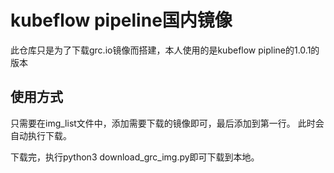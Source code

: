 # kubeflow pipeline国内镜像

此仓库只是为了下载grc.io镜像而搭建，本人使用的是kubeflow pipline的1.0.1的版本

## 使用方式
只需要在img_list文件中，添加需要下载的镜像即可，最后添加到第一行。
此时会自动执行下载。

下载完，执行python3 download_grc_img.py即可下载到本地。
